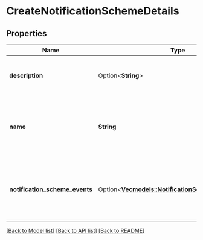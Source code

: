 # CreateNotificationSchemeDetails

## Properties

Name | Type | Description | Notes
------------ | ------------- | ------------- | -------------
**description** | Option<**String**> | The description of the notification scheme. | [optional]
**name** | **String** | The name of the notification scheme. Must be unique (case-insensitive). | 
**notification_scheme_events** | Option<[**Vec<models::NotificationSchemeEventDetails>**](NotificationSchemeEventDetails.md)> | The list of notifications which should be added to the notification scheme. | [optional]

[[Back to Model list]](../README.md#documentation-for-models) [[Back to API list]](../README.md#documentation-for-api-endpoints) [[Back to README]](../README.md)


